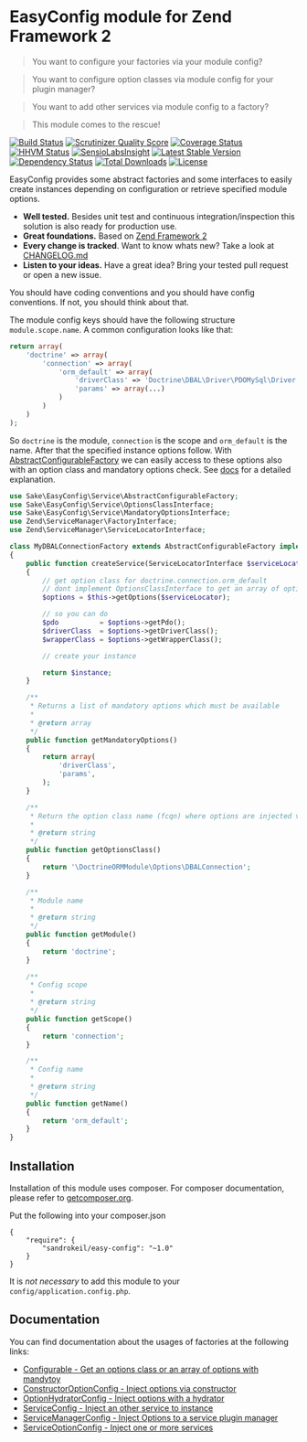 # EasyConfig module for Zend Framework 2

> You want to configure your factories via your module config?

> You want to configure option classes via module config for your plugin manager?

> You want to add other services via module config to a factory?

> This module comes to the rescue!

[![Build Status](https://travis-ci.org/sandrokeil/EasyConfig.png?branch=master)](https://travis-ci.org/sandrokeil/EasyConfig)
[![Scrutinizer Quality Score](https://scrutinizer-ci.com/g/sandrokeil/EasyConfig/badges/quality-score.png?s=cdef161c14156e3e36ed0ce3d6fd7979d38d916c)](https://scrutinizer-ci.com/g/sandrokeil/EasyConfig/)
[![Coverage Status](https://coveralls.io/repos/sandrokeil/EasyConfig/badge.png?branch=master)](https://coveralls.io/r/sandrokeil/EasyConfig?branch=master)
[![HHVM Status](http://hhvm.h4cc.de/badge/sandrokeil/easy-config.svg)](http://hhvm.h4cc.de/package/sandrokeil/easy-config)
[![SensioLabsInsight](https://insight.sensiolabs.com/projects/c7092bbe-8dc2-473d-9c13-617f41b2375b/mini.png)](https://insight.sensiolabs.com/projects/c7092bbe-8dc2-473d-9c13-617f41b2375b)
[![Latest Stable Version](https://poser.pugx.org/sandrokeil/easy-config/v/stable.png)](https://packagist.org/packages/sandrokeil/easy-config)
[![Dependency Status](https://www.versioneye.com/user/projects/53615c75fe0d0720eb00009e/badge.png)](https://www.versioneye.com/user/projects/53615c75fe0d0720eb00009e)
[![Total Downloads](https://poser.pugx.org/sandrokeil/easy-config/downloads.png)](https://packagist.org/packages/sandrokeil/easy-config)
[![License](https://poser.pugx.org/sandrokeil/easy-config/license.png)](https://packagist.org/packages/sandrokeil/easy-config)

EasyConfig provides some abstract factories and some interfaces to easily create instances depending on configuration or retrieve specified module options.

 * **Well tested.** Besides unit test and continuous integration/inspection this solution is also ready for production use.
 * **Great foundations.** Based on [Zend Framework 2](https://github.com/zendframework/zf2)
 * **Every change is tracked**. Want to know whats new? Take a look at [CHANGELOG.md](https://github.com/sandrokeil/EasyConfig/blob/master/CHANGELOG.md)
 * **Listen to your ideas.** Have a great idea? Bring your tested pull request or open a new issue.

You should have coding conventions and you should have config conventions. If not, you should think about that.

The module config keys should have the following structure `module.scope.name`.  A common configuration looks like that:

```php
return array(
    'doctrine' => array(
        'connection' => array(
            'orm_default' => array(
                'driverClass' => 'Doctrine\DBAL\Driver\PDOMySql\Driver',
                'params' => array(...)
            )
        )
    )
);
```

So `doctrine` is the module, `connection` is the scope and `orm_default` is the name. After that the specified instance options follow.
With [AbstractConfigurableFactory](docs/Configurable.md) we can easily access to these options also with an option class and mandatory options check. See [docs](docs/Configurable.md) for a detailed explanation.

```php
use Sake\EasyConfig\Service\AbstractConfigurableFactory;
use Sake\EasyConfig\Service\OptionsClassInterface;
use Sake\EasyConfig\Service\MandatoryOptionsInterface;
use Zend\ServiceManager\FactoryInterface;
use Zend\ServiceManager\ServiceLocatorInterface;

class MyDBALConnectionFactory extends AbstractConfigurableFactory implements FactoryInterface, OptionsClassInterface, MandatoryOptionsInterface
{
    public function createService(ServiceLocatorInterface $serviceLocator)
    {
        // get option class for doctrine.connection.orm_default
        // dont implement OptionsClassInterface to get an array of options
        $options = $this->getOptions($serviceLocator);

        // so you can do
        $pdo          = $options->getPdo();
        $driverClass  = $options->getDriverClass();
        $wrapperClass = $options->getWrapperClass();

        // create your instance

        return $instance;
    }

    /**
     * Returns a list of mandatory options which must be available
     *
     * @return array
     */
    public function getMandatoryOptions()
    {
        return array(
            'driverClass',
            'params',
        );
    }

    /**
     * Return the option class name (fcqn) where options are injected via constructor
     *
     * @return string
     */
    public function getOptionsClass()
    {
        return '\DoctrineORMModule\Options\DBALConnection';
    }

    /**
     * Module name
     *
     * @return string
     */
    public function getModule()
    {
        return 'doctrine';
    }

    /**
     * Config scope
     *
     * @return string
     */
    public function getScope()
    {
        return 'connection';
    }

    /**
     * Config name
     *
     * @return string
     */
    public function getName()
    {
        return 'orm_default';
    }
}
```

## Installation

Installation of this module uses composer. For composer documentation, please refer to
[getcomposer.org](http://getcomposer.org/).

Put the following into your composer.json

    {
        "require": {
            "sandrokeil/easy-config": "~1.0"
        }
    }

It is *not necessary* to add this module to your `config/application.config.php`.

## Documentation

You can find documentation about the usages of factories at the following links:

 * [Configurable - Get an options class or an array of options with mandytoy](docs/Configurable.md)
 * [ConstructorOptionConfig - Inject options via constructor](docs/ConstructorOptionConfig.md)
 * [OptionHydratorConfig - Inject options with a hydrator](docs/OptionHydratorConfig.md)
 * [ServiceConfig - Inject an other service to instance](docs/ServiceConfig.md)
 * [ServiceManagerConfig - Inject Options to a service plugin manager](docs/ServiceManagerConfig.md)
 * [ServiceOptionConfig - Inject one or more services](docs/ServiceOptionConfig.md)

